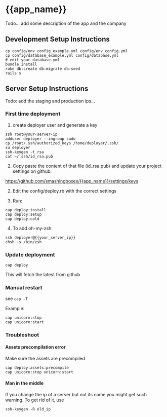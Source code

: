 # {{app_name}}
Todo... add some description of the app and the company

## Development Setup Instructions
```shell
cp config/env_config_example.yml config/env_config.yml
cp config/database_example.yml config/database.yml
# edit your database.yml
bundle install
rake db:create db:migrate db:seed
rails s
```

## Server Setup Instructions
Todo: add the staging and production ips...

### First time deployment

1) create deployer user and generate a key
```
ssh root@your-server-ip
adduser deployer --ingroup sudo
cp /root/.ssh/authorized_keys /home/deployer/.ssh/
su deployer
ssh-keygen -t rsa
cat ~/.ssh/id_rsa.pub
```

2) Copy paste the content of that file (id_rsa.pub) and update your project settings on github:

https://github.com/smashingboxes/{{app_name}}/settings/keys


2) Edit the config/deploy.rb with the correct settings

3) Run:
```
cap deploy:install
cap deploy:setup
cap deploy:cold
```

4) To add oh-my-zsh:
```
ssh deployer@{{your_server_ip}}
chsh -s /bin/zsh
```

### Update deployment
```
cap deploy
```
This will fetch the latest from github

### Manual restart
see `cap -T`

Example:
```
cap unicorn:stop
cap unicorn:start 
```

### Troubleshoot

#### Assets precompilation error
Make sure the assets are precompiled
```
cap deploy:assets:precompile
cap unicorn:stop unicorn:start
```

#### Man in the middle
If you change the ip of a server but not its name you might get such warning. To get rid of it, use
```
ssh-keygen -R old_ip
```
